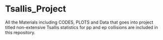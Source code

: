 # Tsallis_Project
All the Materials including CODES, PLOTS and Data that goes into project titled non-extensive Tsallis statistics for pp and ep collisions are included in this repository.
